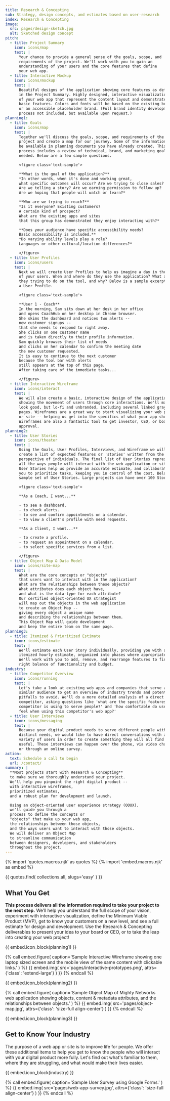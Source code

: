 ```yaml
---
title: Research & Concepting
sub: Strategy, design concepts, and estimates based on user-research
index: Research & Concepting
image:
  src: pages/design-sketch.jpg
  alt: Sketched design concept
pitch:
  - title: Project Summary
    icon: icons/map
    text: |
      Your chance to provide a general sense of the goals, scope, and
      requirements of the project. We'll work with you to gain an
      understanding of your users and the core features that define
      your web app.
  - title: Interactive Mockup
    icon: icons/mockup
    text: |
      Beautiful designs of the application showing core features as defined
      in the Project Summary. Highly designed, interactive visualizations
      of your web app that represent the content layout and demonstrate
      basic features. Colors and fonts will be based on the existing brand
      or an accessible placeholder brand. (Full brand identity development
      process not included, but available upon request.)
planning1:
  - title: Goals
    icon: icons/map
    text: |
      Together we'll discuss the goals, scope, and requirements of the
      project and create a map for our journey. Some of the information may
      be available in planning documents you have already created. This
      process includes a review of technical, brand, and marketing goals as
      needed. Below are a few sample questions.

      <figure class='text-sample'>

      **What is the goal of the application?**
      *In other words, when it's done and working great,
      what specific outcomes will occur? Are we trying to close sales?
      Are we telling a story? Are we earning permission to follow up?
      Are we hoping that people will watch or learn?*

      **Who are we trying to reach?**
      *Is it everyone? Existing customers?
      A certain kind of prospect?
      What are the existing apps and sites
      that this group has demonstrated they enjoy interacting with?*

      **Does your audience have specific accessibility needs?
      Basic accessibility is included.**
      *Do varying ability levels play a role?
      Languages or other cultural/location differences?*

      </figure>
  - title: User Profiles
    icon: icons/users
    text: |
      Next we will create User Profiles to help us imagine a day in the life
      of your users. When and where do they use the application? What are
      they trying to do on the tool, and why? Below is a sample excerpt from
      a User Profile.

      <figure class='text-sample'>

      **User 1 - Coach**
      In the morning, Sam sits down at her desk in her office
      and opens CoachHub on her desktop in Chrome browser.
      She skims the dashboard and notices two alerts --
      new customer signups --
      that she needs to respond to right away.
      She clicks on one customer name
      and is taken directly to their profile information.
      Sam quickly browses their list of needs
      and clicks on her calendar to confirm the meeting date
      the new customer requested.
      It is easy to continue to the next customer
      because the tool bar with alerts
      still appears at the top of this page.
      After taking care of the immediate tasks...

      </figure>
  - title: Interactive Wireframe
    icon: icons/interact
    text: |
      We will also create a basic, interactive design of the application,
      showing the movement of users through core interactions. We'll make it
      look good, but lo-fi and unbranded, including several linked gray-scale
      pages. Wireframes are a great way to start visualizing your web product
      or site -- helping us get into the specifics of what your app should do.
      Wireframes are also a fantastic tool to get investor, CEO, or board
      approval.
planning2:
  - title: User Stories
    icon: icons/theater
    text: |
      Using the Goals, User Profiles, Interviews, and Wireframe we will
      create a list of expected features or 'stories' written from the
      perspective of individuals. The final list of User Stories represents
      all the ways people will interact with the web application or site.
      User Stories help us provide an accurate estimate, and collaborate with
      you to prioritize tasks, keeping you in control of the cost. Below is a
      sample set of User Stories. Large projects can have over 100 Stories.

      <figure class='text-sample'>

      **As a Coach, I want...**

      - to see a dashboard.
      - to check alerts.
      - to see and confirm appointments on a calendar.
      - to view a client's profile with need requests.

      **As a Client, I want...**

      - to create a profile.
      - to request an appointment on a calendar.
      - to select specific services from a list.

      </figure>
  - title: Object Map & Data Model
    icon: icons/site-map
    text: |
      What are the core concepts or "objects"
      that users want to interact with in the application?
      What are the relationships between these objects?
      What attributes does each object have,
      and what is the data-type for each attribute?
      Our certified object-oriented UX strategist
      will map out the objects in the web application
      to create an Object Map --
      giving every object a unique name
      and describing the relationships between them.
      This Object Map will guide development
      and keep the entire team on the same page.
planning3:
  - title: Itemized & Prioritized Estimate
    icon: icons/estimate
    text: |
      We'll estimate each User Story individually, providing you with an
      itemized hourly estimate, organized into phases where appropriate.
      We'll work with you to add, remove, and rearrange features to find the
      right balance of functionality and budget.
industry:
  - title: Competitor Overview
    icon: icons/running
    text: |
      Let's take a look at existing web apps and companies that serve a
      similar audience to get an overview of industry trends and potential
      pitfalls to avoid. We'll do a more detailed analysis of a direct
      competitor, asking questions like 'what are the specific features this
      competitor is using to serve people?' and 'how comfortable do users
      feel when using this competitor's web app?'
  - title: User Interviews
    icon: icons/messaging
    text: |
      Because your digital product needs to serve different people with
      distinct needs, we would like to have direct conversations with a
      variety of users in order to create something they will all find
      useful. These interviews can happen over the phone, via video chat,
      or through an online survey.
action:
  text: Schedule a call to begin
  url: /contact/
summary: |
  **Most projects start with Research & Concepting**
  to make sure we thoroughly understand your project.
  We'll help you pinpoint the right digital product --
  with interactive wireframes,
  prioritized estimates,
  and a robust plan for development and launch.

  Using an object-oriented user experience strategy (OOUX),
  we'll guide you through a
  process to define the concepts or
  "objects" that make up your web app,
  the relationships between those objects,
  and the ways users want to interact with those objects.
  We will deliver an Object Map
  to streamline communication
  between designers, developers, and stakeholders
  throughout the project.
---
```


{% import 'quotes.macros.njk' as quotes %}
{% import 'embed.macros.njk' as embed %}

{{ quotes.find(
  collections.all,
  slugs='easy'
) }}


## What You Get

**This process delivers all the information required to take your
project to the next step.** We’ll help you understand the full scope of
your vision, experiment with interactive visualization, define the
Minimum Viable Product (MVP), get to know your customers on a new level,
and see a full estimate for design and development. Use the Research &
Concepting deliverables to present your idea to your board or CEO, or to
take the leap into creating your web project!

{{ embed.icon_block(planning1) }}

{% call embed.figure(
  caption='Sample Interactive Wireframe showing one laptop sized screen and the mobile view of the same content with clickable links.'
) %}
  {{ embed.img(
    src='pages/interactive-prototypes.png',
    attrs={'class': 'extend-large'}
  ) }}
{% endcall %}

{{ embed.icon_block(planning2) }}

{% call embed.figure(
  caption='Sample Object Map of Mighty Networks web application showing objects, content & metadata attributes, and the relationships between objects.'
) %}
  {{ embed.img(
    src='pages/object-map.jpg',
    attrs={'class': 'size-full align-center'}
  ) }}
{% endcall %}

{{ embed.icon_block(planning3) }}


## Get to Know Your Industry

The purpose of a web app or site is to improve life for people. We offer
these additional items to help you get to know the people who will
interact with your digital product more fully. Let's find out what's
familiar to them, where they are struggling, and what would make their
lives easier.

{{ embed.icon_block(industry) }}

{% call embed.figure(
  caption='Sample User Survey using Google Forms.'
) %}
  {{ embed.img(
    src='pages/web-app-survey.jpg',
    attrs={'class': 'size-full align-center'}
  ) }}
{% endcall %}
